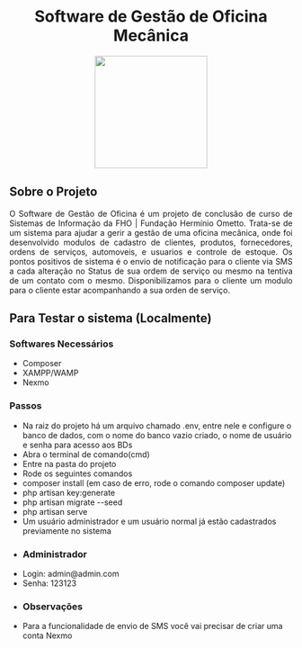 <h1 align="center">Software de Gestão de Oficina Mecânica</h1><p align="center"> <img src="{{ asset('/img/logo.png') }}" style="width:200px!important;"></p>

## Sobre o Projeto

<p align="justify">O Software de Gestão de Oficina é um projeto de conclusão de curso de Sistemas de Informação da FHO | Fundação Hermínio Ometto. Trata-se de um sistema para ajudar a gerir a gestão de uma oficina mecânica, onde foi desenvolvido modulos de cadastro de clientes, produtos, fornecedores, ordens de serviços, automoveis, e usuarios e controle de estoque. Os pontos positivos de sistema é o envio de notificação para o cliente via SMS a cada alteração no Status de sua ordem de serviço ou mesmo na tentiva de um contato com o mesmo. Disponibilizamos para o cliente um modulo para o cliente estar acompanhando a sua orden de serviço.</p>

## Para Testar o sistema (Localmente)
<h3>Softwares Necessários</h3>
<ul>
  <li>Composer</li>
  <li>XAMPP/WAMP</li>
  <li>Nexmo</li>
</ul>

<h3>Passos</h3>
<ul>
  <li>Na raiz do projeto há um arquivo chamado .env, entre nele e configure o banco de dados, com o nome do banco vazio criado, o nome de usuário e senha para acesso aos BDs</li>
  <li>Abra o terminal de comando(cmd)</li>
  <li>Entre na pasta do projeto</li>
  <li>Rode os seguintes comandos</li>
  <li>composer install (em caso de erro, rode o comando composer update)</li>
  <li>php artisan key:generate</li>
  <li>php artisan migrate --seed</li>
  <li>php artisan serve</li>
  <li>Um usuário administrador e um usuário normal já estão cadastrados previamente no sistema</li>
  <li><h3>Administrador</h3></li>
  <li>Login: admin@admin.com</li>
  <li>Senha: 123123</li>
  <li><h3>Observações</h3></li>
  <li>Para a funcionalidade de envio de SMS você vai precisar de criar uma conta Nexmo</li>
</ul>
